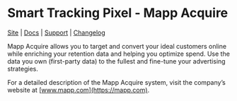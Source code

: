 # Smart Tracking Pixel - Mapp Acquire

[Site](https://www.webtrekk.com/) |
[Docs](https://docs.webtrekk.com/display/WSPD/Acquire) |
[Support](https://support.webtrekk.com/) |
[Changelog](https://docs.webtrekk.com/display/WSPD/Changelog)

Mapp Acquire allows you to target and convert your ideal customers online while enriching your retention data and 
helping you optimize spend. Use the data you own (first-party data) to the fullest and fine-tune your advertising 
strategies.

For a detailed description of the Mapp Acquire system, visit the company’s website at
[www.mapp.com](https://mapp.com).
